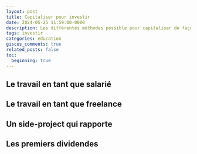 ```yaml
---
layout: post
title: Capitaliser pour investir
date: 2024-05-25 11:59:00-0000
description: Les différentes méthodes possible pour capitaliser de façon certaine
tags: investir
categories: education
giscus_comments: true
related_posts: false
toc:
  beginning: true
---
```


## Le travail en tant que salarié

## Le travail en tant que freelance

## Un side-project qui rapporte

## Les premiers dividendes
